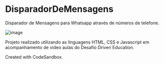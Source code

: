 # DisparadorDeMensagens

Disparador de Mensagens para Whatsapp através de números de telefone.

![image](https://user-images.githubusercontent.com/95457629/165322637-13219014-1153-4cc2-af35-6a4f66959893.png)

Projeto realizado utilizando as linguagens HTML, CSS e Javascript em acompanhamento de video aulas do Desafio Driven Education.

Created with CodeSandbox.
